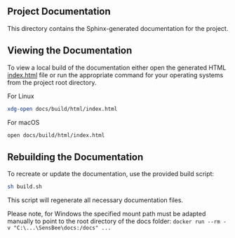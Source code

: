 ## Project Documentation

This directory contains the Sphinx-generated documentation for the project.

## Viewing the Documentation

To view a local build of the documentation either open the generated HTML [index.html](build/html/index.html) file or 
run the appropriate command for your operating systems from the project root directory.

For Linux

```sh
xdg-open docs/build/html/index.html
```

For macOS

```sh
open docs/build/html/index.html
```

## Rebuilding the Documentation

To recreate or update the documentation, use the provided build script:

```sh
sh build.sh
```

This script will regenerate all necessary documentation files.

Please note, for Windows the specified mount path must be adapted manually to point to the root directory of the docs folder:
```docker run --rm -v "C:\...\SensBee\docs:/docs" ...```